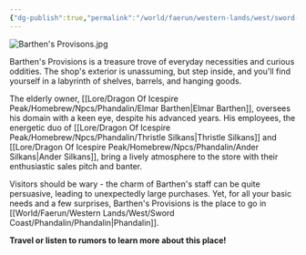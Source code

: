 ```yaml
---
{"dg-publish":true,"permalink":"/world/faerun/western-lands/west/sword-coast/phandalin/barthen-s-provisions/"}
---
```


![Barthen's Provisons.jpg](/img/user/Images/DungeonDraft/Barthen's%20Provisions/Barthen's%20Provisons.jpg)

Barthen's Provisions is a treasure trove of everyday necessities and curious oddities. The shop's exterior is unassuming, but step inside, and you'll find yourself in a labyrinth of shelves, barrels, and hanging goods.

The elderly owner, [[Lore/Dragon Of Icespire Peak/Homebrew/Npcs/Phandalin/Elmar Barthen\|Elmar Barthen]], oversees his domain with a keen eye, despite his advanced years. His employees, the energetic duo of [[Lore/Dragon Of Icespire Peak/Homebrew/Npcs/Phandalin/Thristle Silkans\|Thristle Silkans]] and [[Lore/Dragon Of Icespire Peak/Homebrew/Npcs/Phandalin/Ander Silkans\|Ander Silkans]], bring a lively atmosphere to the store with their enthusiastic sales pitch and banter.

Visitors should be wary - the charm of Barthen's staff can be quite persuasive, leading to unexpectedly large purchases. Yet, for all your basic needs and a few surprises, Barthen's Provisions is the place to go in [[World/Faerun/Western Lands/West/Sword Coast/Phandalin/Phandalin\|Phandalin]].

**Travel or listen to rumors to learn more about this place!**